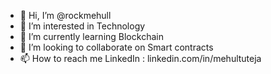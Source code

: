 - 👋 Hi, I’m @rockmehull
- 👀 I’m interested in Technology
- 🌱 I’m currently learning Blockchain
- 💞️ I’m looking to collaborate on Smart contracts
- 📫 How to reach me LinkedIn : linkedin.com/in/mehultuteja

<!---
rockmehull/rockmehull is a ✨ special ✨ repository because its `README.md` (this file) appears on your GitHub profile.
You can click the Preview link to take a look at your changes.
--->

